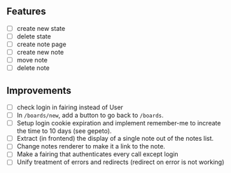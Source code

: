 Features
--------

- [ ] create new state
- [ ] delete state
- [ ] create note page
- [ ] create new note
- [ ] move note
- [ ] delete note

Improvements
------------

- [ ] check login in fairing instead of User
- [ ] In `/boards/new`, add a button to go back to `/boards`.
- [ ] Setup login cookie expiration and implement remember-me to increate the time to 10 days (see gepeto).
- [ ] Extract (in frontend) the display of a single note out of the notes list.
- [ ] Change notes renderer to make it a link to the note.
- [ ] Make a fairing that authenticates every call except login
- [ ] Unify treatment of errors and redirects (redirect on error is not working)
